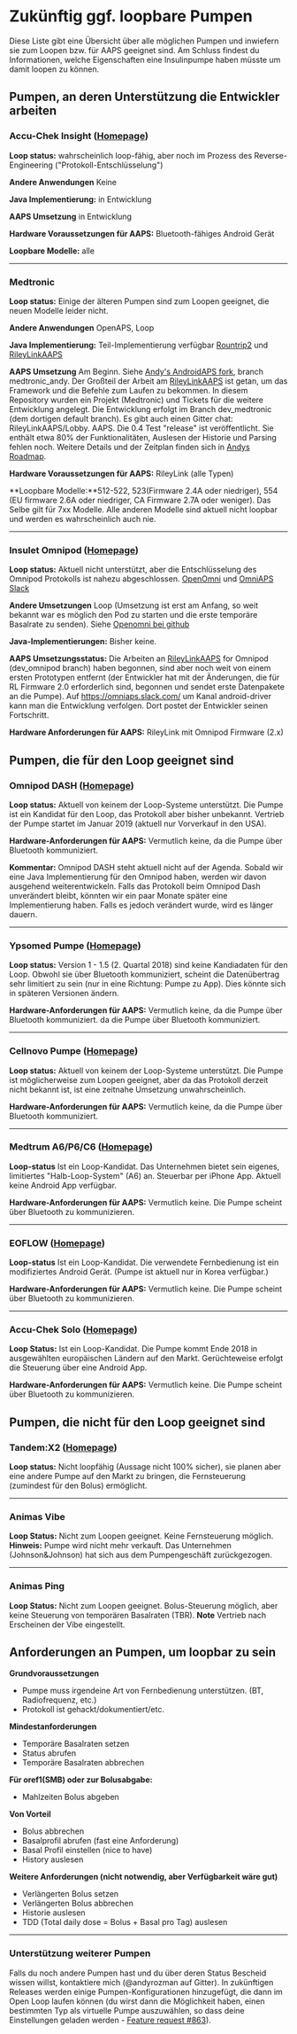 # Zukünftig ggf. loopbare Pumpen

Diese Liste gibt eine Übersicht über alle möglichen Pumpen und inwiefern sie zum Loopen bzw. für AAPS geeignet sind. Am Schluss findest du Informationen, welche Eigenschaften eine Insulinpumpe haben müsste um damit loopen zu können.

## Pumpen, an deren Unterstützung die Entwickler arbeiten

### Accu-Chek Insight ([Homepage](https://www.accu-chek.co.uk/insulin-pumps/insight))

**Loop status:** wahrscheinlich loop-fähig, aber noch im Prozess des Reverse-Engineering ("Protokoll-Entschlüsselung")

**Andere Anwendungen** Keine

**Java Implementierung:** in Entwicklung

**AAPS Umsetzung** in Entwicklung

**Hardware Voraussetzungen für AAPS:** Bluetooth-fähiges Android Gerät

**Loopbare Modelle:** alle

* * *

### Medtronic

**Loop status:** Einige der älteren Pumpen sind zum Loopen geeignet, die neuen Modelle leider nicht.

**Andere Anwendungen** OpenAPS, Loop

**Java Implementierung:** Teil-Implementierung verfügbar [Rountrip2](https://github.com/TC2013/Roundtrip2) und [RileyLinkAAPS](https://github.com/andyrozman/RileyLinkAAPS)

**AAPS Umsetzung** Am Beginn. Siehe [Andy's AndroidAPS fork](https://github.com/andyrozman/AndroidAPS), branch medtronic_andy. Der Großteil der Arbeit am [RileyLinkAAPS](https://github.com/andyrozman/RileyLinkAAPS) ist getan, um das Framework und die Befehle zum Laufen zu bekommen. In diesem Repository wurden ein Projekt (Medtronic) und Tickets für die weitere Entwicklung angelegt. Die Entwicklung erfolgt im Branch dev_medtronic (dem dortigen default branch). Es gibt auch einen Gitter chat: RileyLinkAAPS/Lobby. AAPS. Die 0.4 Test "release" ist veröffentlicht. Sie enthält etwa 80% der Funktionalitäten, Auslesen der Historie und Parsing fehlen noch. Weitere Details und der Zeitplan finden sich in [Andys Roadmap](https://github.com/andyrozman/RileyLinkAAPS/wiki/Roadmap-for-Medtronic-development).

**Hardware Voraussetzungen für AAPS:** RileyLink (alle Typen)

**Loopbare Modelle:**512-522, 523(Firmware 2.4A oder niedriger), 554 (EU firmware 2.6A oder niedriger, CA Firmware 2.7A oder weniger). Das Selbe gilt für 7xx Modelle. Alle anderen Modelle sind aktuell nicht loopbar und werden es wahrscheinlich auch nie.

* * *

### Insulet Omnipod ([Homepage](https://www.myomnipod.com/en-gb/about/how-to-use))

**Loop status:** Aktuell nicht unterstützt, aber die Entschlüsselung des Omnipod Protokolls ist nahezu abgeschlossen. [OpenOmni](http://www.openomni.org/) und [OmniAPS Slack](https://omniaps.slack.com/)

**Andere Umsetzungen** Loop (Umsetzung ist erst am Anfang, so weit bekannt war es möglich den Pod zu starten und die erste temporäre Basalrate zu senden). Siehe [Openomni bei github](https://github.com/openaps/openomni)

**Java-Implementierungen:** Bisher keine.

**AAPS Umsetzungsstatus:** Die Arbeiten an [RileyLinkAAPS](https://github.com/ktomy/RileyLinkAAPS) for Omnipod (dev_omnipod branch) haben begonnen, sind aber noch weit von einem ersten Prototypen entfernt (der Entwickler hat mit der Änderungen, die für RL Firmware 2.0 erforderlich sind, begonnen und sendet erste Datenpakete an die Pumpe). Auf https://omniaps.slack.com/ um Kanal android-driver kann man die Entwicklung verfolgen. Dort postet der Entwickler seinen Fortschritt.

**Hardware Anforderungen für AAPS:** RileyLink mit Omnipod Firmware (2.x)

## Pumpen, die für den Loop geeignet sind

### Omnipod DASH ([Homepage](https://www.myomnipod.com/DASH_FAQs))

**Loop status:** Aktuell von keinem der Loop-Systeme unterstützt. Die Pumpe ist ein Kandidat für den Loop, das Protokoll aber bisher unbekannt. Vertrieb der Pumpe startet im Januar 2019 (aktuell nur Vorverkauf in den USA).

**Hardware-Anforderungen für AAPS:** Vermutlich keine, da die Pumpe über Bluetooth kommuniziert.

**Kommentar:** Omnipod DASH steht aktuell nicht auf der Agenda. Sobald wir eine Java Implementierung für den Omnipod haben, werden wir davon ausgehend weiterentwickeln. Falls das Protokoll beim Omnipod Dash unverändert bleibt, könnten wir ein paar Monate später eine Implementierung haben. Falls es jedoch verändert wurde, wird es länger dauern.

* * *

### Ypsomed Pumpe ([Homepage](https://www.ypsomed.com/en/diabetes-care-mylife.html))

**Loop status:** Version 1 - 1.5 (2. Quartal 2018) sind keine Kandiadaten für den Loop. Obwohl sie über Bluetooth kommuniziert, scheint die Datenübertrag sehr limitiert zu sein (nur in eine Richtung: Pumpe zu App). Dies könnte sich in späteren Versionen ändern.

**Hardware-Anforderungen für AAPS:** Vermutlich keine, da die Pumpe über Bluetooth kommuniziert. da die Pumpe über Bluetooth kommuniziert.

* * *

### Cellnovo Pumpe ([Homepage](https://www.cellnovo.com/en/homepage))

**Loop status:** Aktuell von keinem der Loop-Systeme unterstützt. Die Pumpe ist möglicherweise zum Loopen geeignet, aber da das Protokoll derzeit nicht bekannt ist, ist eine zeitnahe Umsetzung unwahrscheinlich.

**Hardware-Anforderungen für AAPS:** Vermutlich keine, da die Pumpe über Bluetooth kommuniziert.

* * *

### Medtrum A6/P6/C6 ([Homepage](http://www.medtrum.com/P6.html))

**Loop-status** Ist ein Loop-Kandidat. Das Unternehmen bietet sein eigenes, limitiertes "Halb-Loop-System" (A6) an. Steuerbar per iPhone App. Aktuell keine Android App verfügbar.

**Hardware-Anforderungen für AAPS:** Vermutlich keine. Die Pumpe scheint über Bluetooth zu kommunizieren.

* * *

### EOFLOW ([Homepage](http://www.eoflow.com/eng/main/main.html))

**Loop-status** Ist ein Loop-Kandidat. Die verwendete Fernbedienung ist ein modifiziertes Android Gerät. (Pumpe ist aktuell nur in Korea verfügbar.)

**Hardware-Anforderungen für AAPS:** Vermutlich keine. Die Pumpe scheint über Bluetooth zu kommunizieren.

* * *

### Accu-Chek Solo ([Homepage](https://www.roche.com/media/releases/med-cor-2018-07-23.htm))

**Loop Status:** Ist ein Loop-Kandidat. Die Pumpe kommt Ende 2018 in ausgewählten europäischen Ländern auf den Markt. Gerüchteweise erfolgt die Steuerung über eine Android App.

**Hardware-Anforderungen für AAPS:** Vermutlich keine. Die Pumpe scheint über Bluetooth zu kommunizieren.

## Pumpen, die nicht für den Loop geeignet sind

### Tandem:X2 ([Homepage](https://www.tandemdiabetes.com/))

**Loop status:** Nicht loopfähig (Aussage nicht 100% sicher), sie planen aber eine andere Pumpe auf den Markt zu bringen, die Fernsteuerung (zumindest für den Bolus) ermöglicht.

* * *

### Animas Vibe

**Loop Status:** Nicht zum Loopen geeignet. Keine Fernsteuerung möglich. **Hinweis:** Pumpe wird nicht mehr verkauft. Das Unternehmen (Johnson&Johnson) hat sich aus dem Pumpengeschäft zurückgezogen.

* * *

### Animas Ping

**Loop Status:** Nicht zum Loopen geeignet. Bolus-Steuerung möglich, aber keine Steuerung von temporären Basalraten (TBR). **Note** Vertrieb nach Erscheinen der Vibe eingestellt.

## Anforderungen an Pumpen, um loopbar zu sein

**Grundvoraussetzungen**

- Pumpe muss irgendeine Art von Fernbedienung unterstützen. (BT, Radiofrequenz, etc.)
- Protokoll ist gehackt/dokumentiert/etc.

**Mindestanforderungen**

- Temporäre Basalraten setzen
- Status abrufen
- Temporäre Basalraten abbrechen

**Für oref1(SMB) oder zur Bolusabgabe:**

- Mahlzeiten Bolus abgeben

**Von Vorteil**

- Bolus abbrechen
- Basalprofil abrufen (fast eine Anforderung)
- Basal Profil einstellen (nice to have)
- History auslesen 

**Weitere Anforderungen (nicht notwendig, aber Verfügbarkeit wäre gut)**

- Verlängerten Bolus setzen
- Verlängerten Bolus abbrechen
- Historie auslesen
- TDD (Total daily dose = Bolus + Basal pro Tag) auslesen

* * *

### Unterstützung weiterer Pumpen

Falls du noch andere Pumpen hast und du über deren Status Bescheid wissen willst, kontaktiere mich (@andyrozman auf Gitter). In zukünftigen Releases werden einige Pumpen-Konfigurationen hinzugefügt, die dann im Open Loop laufen können (du wirst dann die Möglichkeit haben, einen bestimmten Typ als virtuelle Pumpe auszuwählen, so dass deine Einstellungen geladen werden - [Feature request #863](https://github.com/MilosKozak/AndroidAPS/issues/863)).